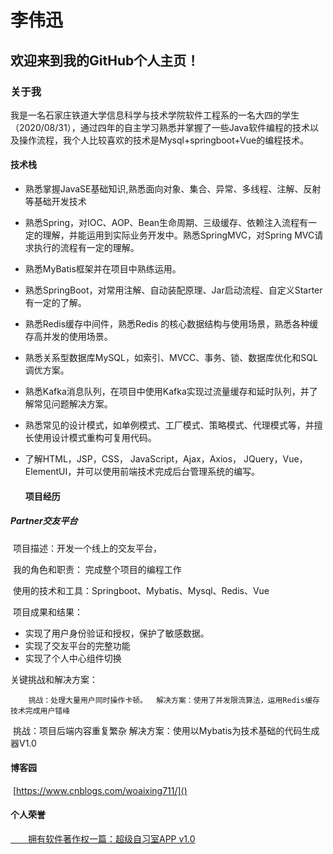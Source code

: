 # 李伟迅

## 欢迎来到我的GitHub个人主页！

### 关于我

我是一名石家庄铁道大学信息科学与技术学院软件工程系的一名大四的学生（2020/08/31），通过四年的自主学习熟悉并掌握了一些Java软件编程的技术以及操作流程，我个人比较喜欢的技术是Mysql+springboot+Vue的编程技术。

#### 技术栈

- 熟悉掌握JavaSE基础知识,熟悉面向对象、集合、异常、多线程、注解、反射等基础开发技术
- 熟悉Spring，对IOC、AOP、Bean生命周期、三级缓存、依赖注入流程有一定的理解，并能运用到实际业务开发中。熟悉SpringMVC，对Spring MVC请求执行的流程有一定的理解。
- 熟悉MyBatis框架并在项目中熟练运用。
- 熟悉SpringBoot，对常用注解、自动装配原理、Jar启动流程、自定义Starter有一定的了解。
- 熟悉Redis缓存中间件，熟悉Redis 的核心数据结构与使用场景，熟悉各种缓存高并发的使用场景。
- 熟悉关系型数据库MySQL，如索引、MVCC、事务、锁、数据库优化和SQL调优方案。
- 熟悉Kafka消息队列，在项目中使用Kafka实现过流量缓存和延时队列，并了解常见问题解决方案。
- 熟悉常见的设计模式，如单例模式、工厂模式、策略模式、代理模式等，并擅长使用设计模式重构可复用代码。
- 了解HTML，JSP，CSS， JavaScript，Ajax，Axios， JQuery，Vue，ElementUI，并可以使用前端技术完成后台管理系统的编写。

  #### 项目经历

##### Partner交友平台

​    项目描述：开发一个线上的交友平台，

​    我的角色和职责： 完成整个项目的编程工作 

​	使用的技术和工具：Springboot、Mybatis、Mysql、Redis、Vue

​	项目成果和结果：

   - 实现了用户身份验证和授权，保护了敏感数据。 
   - 实现了交友平台的完整功能
   - 实现了个人中心组件切换

   关键挑战和解决方案：

 		挑战：处理大量用户同时操作卡顿。  解决方案：使用了并发限流算法，运用Redis缓存技术完成用户错峰

​		挑战：项目后端内容重复繁杂  解决方案：使用以Mybatis为技术基础的代码生成器V1.0

#### 博客园

​			[https://www.cnblogs.com/woaixing711/]()

#### 个人荣誉

<a href="https://github.com/kissbite/kissbite.github.io/blob/main/%E7%99%BB%E8%AE%B0%E8%AF%81%E4%B9%A6(2023R11L0792467)%20(2).jfif" target="_blank">
　　拥有软件著作权一篇：超级自习室APP v1.0
</a>



